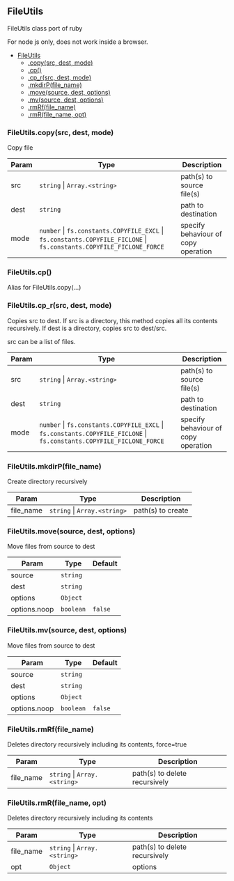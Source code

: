 <a name="FileUtils"></a>

## FileUtils
FileUtils class port of ruby

For node js only, does not work inside a browser.

* [FileUtils](#FileUtils)
    * [.copy(src, dest, mode)](#FileUtils.copy)
    * [.cp()](#FileUtils.cp)
    * [.cp_r(src, dest, mode)](#FileUtils.cp_r)
    * [.mkdirP(file_name)](#FileUtils.mkdirP)
    * [.move(source, dest, options)](#FileUtils.move)
    * [.mv(source, dest, options)](#FileUtils.mv)
    * [.rmRf(file_name)](#FileUtils.rmRf)
    * [.rmR(file_name, opt)](#FileUtils.rmR)

<a name="FileUtils.copy"></a>

### FileUtils.copy(src, dest, mode)
Copy file

| Param | Type | Description |
| --- | --- | --- |
| src | <code>string</code> \| <code>Array.&lt;string&gt;</code> | path(s) to source file(s) |
| dest | <code>string</code> | path to destination |
| mode | <code>number</code> \| <code>fs.constants.COPYFILE\_EXCL</code> \| <code>fs.constants.COPYFILE\_FICLONE</code> \| <code>fs.constants.COPYFILE\_FICLONE\_FORCE</code> | specify behaviour of copy operation |

<a name="FileUtils.cp"></a>

### FileUtils.cp()
Alias for FileUtils.copy(...)
<a name="FileUtils.cp_r"></a>

### FileUtils.cp\_r(src, dest, mode)
Copies src to dest. If src is a directory, this method copies all its contents recursively. If dest is a directory, copies src to dest/src.

src can be a list of files.

| Param | Type | Description |
| --- | --- | --- |
| src | <code>string</code> \| <code>Array.&lt;string&gt;</code> | path(s) to source file(s) |
| dest | <code>string</code> | path to destination |
| mode | <code>number</code> \| <code>fs.constants.COPYFILE\_EXCL</code> \| <code>fs.constants.COPYFILE\_FICLONE</code> \| <code>fs.constants.COPYFILE\_FICLONE\_FORCE</code> | specify behaviour of copy operation |

<a name="FileUtils.mkdirP"></a>

### FileUtils.mkdirP(file_name)
Create directory recursively

| Param | Type | Description |
| --- | --- | --- |
| file_name | <code>string</code> \| <code>Array.&lt;string&gt;</code> | path(s) to create |

<a name="FileUtils.move"></a>

### FileUtils.move(source, dest, options)
Move files from source to dest

| Param | Type | Default |
| --- | --- | --- |
| source | <code>string</code> |  | 
| dest | <code>string</code> |  | 
| options | <code>Object</code> |  | 
| options.noop | <code>boolean</code> | <code>false</code> | 

<a name="FileUtils.mv"></a>

### FileUtils.mv(source, dest, options)
Move files from source to dest

| Param | Type | Default |
| --- | --- | --- |
| source | <code>string</code> |  | 
| dest | <code>string</code> |  | 
| options | <code>Object</code> |  | 
| options.noop | <code>boolean</code> | <code>false</code> | 

<a name="FileUtils.rmRf"></a>

### FileUtils.rmRf(file_name)
Deletes directory recursively including its contents, force=true

| Param | Type | Description |
| --- | --- | --- |
| file_name | <code>string</code> \| <code>Array.&lt;string&gt;</code> | path(s) to delete recursively |

<a name="FileUtils.rmR"></a>

### FileUtils.rmR(file_name, opt)
Deletes directory recursively including its contents

| Param | Type | Description |
| --- | --- | --- |
| file_name | <code>string</code> \| <code>Array.&lt;string&gt;</code> | path(s) to delete recursively |
| opt | <code>Object</code> | options |

